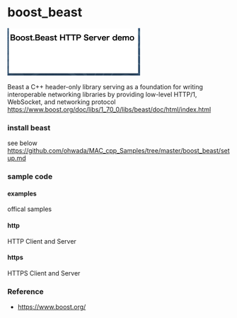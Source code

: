 boost_beast
===============

<img src="https://raw.githubusercontent.com/ohwada/MAC_cpp_Samples/master/boost_beast/screenshots/index_server.png" width="300" />


Beast 
a C++ header-only library serving as a foundation for writing interoperable networking libraries by providing low-level HTTP/1, WebSocket, and networking protocol   
https://www.boost.org/doc/libs/1_70_0/libs/beast/doc/html/index.html   


###  install beast
see below   
https://github.com/ohwada/MAC_cpp_Samples/tree/master/boost_beast/setup.md   

### sample code

#### examples
offical samples   

#### http
HTTP Client and Server   

#### https
HTTPS Client and Server   


### Reference   
- https://www.boost.org/

